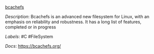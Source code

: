 [bcachefs](https://github.com/koverstreet/bcachefs)

*Description*: Bcachefs is an advanced new filesystem for Linux, with an emphasis on reliability and robustness. It has a long list of features, completed or in progress

*Labels*: #C #FileSystem

*Docs*: https://bcachefs.org/
